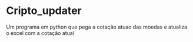 # Cripto_updater
Um programa em python que pega a cotação atuao das moedas e atualiza o excel com a cotação atual
